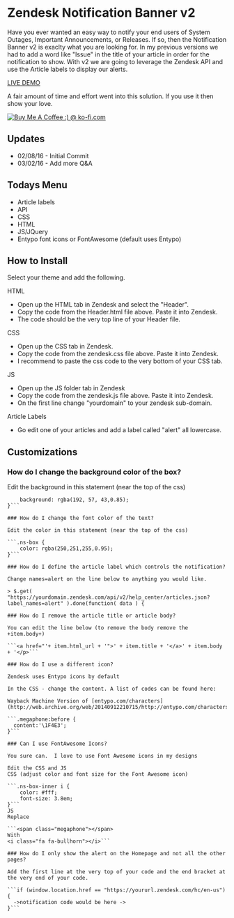 Zendesk Notification Banner v2
==============================

Have you ever wanted an easy way to notify your end users of System Outages, Important Announcements, or Releases.  If so, then the Notification Banner v2 is exaclty what you are looking for.  In my previous versions we had to add a word like "Issue" in the title of your article in order for the notification to show.  With v2 we are going to leverage the Zendesk API and use the Article labels to display our alerts.


[LIVE DEMO](https://mw-notification.zendesk.com/hc/en-us)


A fair amount of time and effort went into this solution.  If you use it then show your love.

<a href='http://ko-fi.com?i=8d141fc13e992fb' target='_blank'><img style='border:0px' src='http://ko-fi.com/img/button-4.png' border='0' alt='Buy Me A Coffee :) @ ko-fi.com' /></a>

Updates
-------
* 02/08/16 - Initial Commit
* 03/02/16 - Add more Q&A


Todays Menu
-----------
* Article labels
* API
* CSS
* HTML
* JS/JQuery
* Entypo font icons or FontAwesome (default uses Entypo)

How to Install
--------------

Select your theme and add the following.  

HTML
* Open up the HTML tab in Zendesk and select the "Header".
* Copy the code from the Header.html file above. Paste it into Zendesk.
* The code should be the very top line of your Header file.

CSS
* Open up the CSS tab in Zendesk.
* Copy the code from the zendesk.css file above.  Paste it into Zendesk.
* I recommend to paste the css code to the very bottom of your CSS tab.

JS
* Open up the JS folder tab in Zendesk
* Copy the code from the zendesk.js file above.  Paste it into Zendesk.
* On the first line change "yourdomain" to your zendesk sub-domain.

Article Labels
* Go edit one of your articles and add a label called "alert" all lowercase.

Customizations
--------------
### How do I change the background color of the box?

Edit the background in this statement (near the top of the css)
```.ns-box {
    background: rgba(192, 57, 43,0.85);
}```

### How do I change the font color of the text?

Edit the color in this statement (near the top of the css)

```.ns-box {
    color: rgba(250,251,255,0.95);
}```

### How do I define the article label which controls the notification?

Change names=alert on the line below to anything you would like.

> $.get( "https://yourdomain.zendesk.com/api/v2/help_center/articles.json?label_names=alert" ).done(function( data ) {

### How do I remove the article title or article body?

You can edit the line below (to remove the body remove the +item.body+)

```<a href="'+ item.html_url + '">' + item.title + '</a>' + item.body + '</p>```

### How do I use a different icon?

Zendesk uses Entypo icons by default

In the CSS - change the content. A list of codes can be found here:

Wayback Machine Version of [entypo.com/characters](http://web.archive.org/web/20140912210715/http://entypo.com/characters/)

```.megaphone:before { 
  content:'\1F4E3';
}```

### Can I use FontAwesome Icons?

You sure can.  I love to use Font Awesome icons in my designs

Edit the CSS and JS
CSS (adjust color and font size for the Font Awesome icon)

```.ns-box-inner i {
    color: #fff;
    font-size: 3.8em;
}```
JS 
Replace

```<span class="megaphone"></span>
With
<i class="fa fa-bullhorn"></i>```

### How do I only show the alert on the Homepage and not all the other pages?

Add the first line at the very top of your code and the end bracket at the very end of your code.

```if (window.location.href == "https://yoururl.zendesk.com/hc/en-us") {
  ->notification code would be here ->
}```
